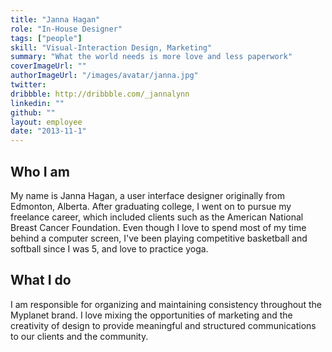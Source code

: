 ```yaml
---
title: "Janna Hagan"
role: "In-House Designer"
tags: ["people"]
skill: "Visual-Interaction Design, Marketing"
summary: "What the world needs is more love and less paperwork"
coverImageUrl: ""
authorImageUrl: "/images/avatar/janna.jpg"
twitter: 
dribbble: http://dribbble.com/_jannalynn
linkedin: ""
github: ""
layout: employee
date: "2013-11-1"
---
```


## Who I am

My name is Janna Hagan, a user interface designer originally from Edmonton, Alberta. After graduating college, I went on to pursue my freelance career, which included clients such as the American National Breast Cancer Foundation. Even though I love to spend most of my time behind a computer screen, I've been playing competitive basketball and softball since I was 5, and love to practice yoga.

## What I do

 I am responsible for organizing and maintaining consistency throughout the Myplanet brand. I love mixing the opportunities of marketing and the creativity of design to provide meaningful and structured communications to our clients and the community. 
